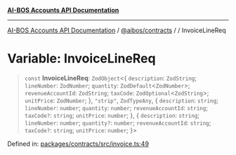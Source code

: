 [**AI-BOS Accounts API Documentation**](../../../README.md)

***

[AI-BOS Accounts API Documentation](../../../README.md) / [@aibos/contracts](../README.md) / [](../README.md) / InvoiceLineReq

# Variable: InvoiceLineReq

> `const` **InvoiceLineReq**: `ZodObject`\<\{ `description`: `ZodString`; `lineNumber`: `ZodNumber`; `quantity`: `ZodDefault`\<`ZodNumber`\>; `revenueAccountId`: `ZodString`; `taxCode`: `ZodOptional`\<`ZodString`\>; `unitPrice`: `ZodNumber`; \}, `"strip"`, `ZodTypeAny`, \{ `description`: `string`; `lineNumber`: `number`; `quantity`: `number`; `revenueAccountId`: `string`; `taxCode?`: `string`; `unitPrice`: `number`; \}, \{ `description`: `string`; `lineNumber`: `number`; `quantity?`: `number`; `revenueAccountId`: `string`; `taxCode?`: `string`; `unitPrice`: `number`; \}\>

Defined in: [packages/contracts/src/invoice.ts:49](https://github.com/pohlai88/accounts/blob/48103fb36d28b2b9bfb33472b6de2f719773cde9/packages/contracts/src/invoice.ts#L49)
